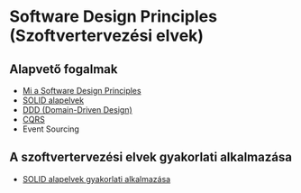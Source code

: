 # Software Design Principles (Szoftvertervezési elvek)

## Alapvető fogalmak

- [Mi a Software Design Principles](Software%20Design%20Principles%20(Szoftvertervezési%20elvek)/Mi%20a%20Software%20Design%20Principles.md)
- [SOLID alapelvek](Software%20Design%20Principles%20(Szoftvertervezési%20elvek)/SOLID%20alapelvek.md)
- [DDD (Domain-Driven Design)](Software%20Design%20Principles%20(Szoftvertervezési%20elvek)/DDD%20(Domain-Driven%20Design).md)
- [CQRS](Software%20Design%20Principles%20(Szoftvertervezési%20elvek)/CQRS.md)
- Event Sourcing

## A szoftvertervezési elvek gyakorlati alkalmazása

- [SOLID alapelvek gyakorlati alkalmazása](Software%20Design%20Principles%20(Szoftvertervezési%20elvek)/SOLID%20alapelvek%20gyakorlati%20alkalmazása.md)